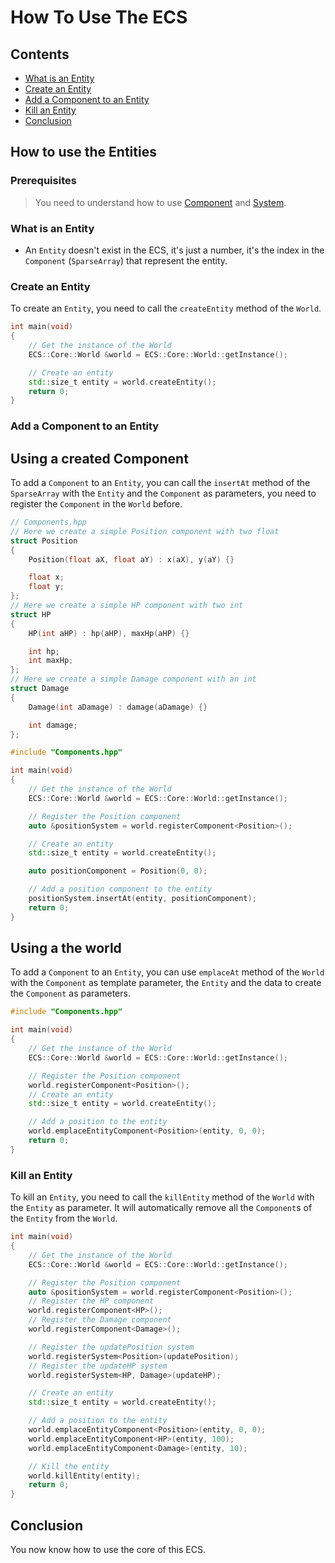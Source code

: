 # How To Use The ECS
## Contents
- [What is an Entity](#what-is-an-entity)
- [Create an Entity](#create-an-entity)
- [Add a Component to an Entity](#add-a-component-to-an-entity)
- [Kill an Entity](#kill-an-entity)
- [Conclusion](#conclusion)

## How to use the Entities
### Prerequisites
> You need to understand how to use [Component](./HowTo+Component.md) and [System](./HowTo+System.md).
### What is an Entity
- An `Entity` doesn't exist in the ECS, it's just a number, it's the index in the `Component` (`SparseArray`) that represent the entity.

### Create an Entity
To create an `Entity`, you need to call the `createEntity` method of the `World`.
```cpp
int main(void)
{
    // Get the instance of the World
    ECS::Core::World &world = ECS::Core::World::getInstance();

    // Create an entity
    std::size_t entity = world.createEntity();
    return 0;
}
```
### Add a Component to an Entity
## Using a created Component
To add a `Component` to an `Entity`, you can call the `insertAt` method of the `SparseArray` with the `Entity` and the `Component` as parameters, you need to register the `Component` in the `World` before.
```cpp
// Components.hpp
// Here we create a simple Position component with two float
struct Position
{
    Position(float aX, float aY) : x(aX), y(aY) {}

    float x;
    float y;
};
// Here we create a simple HP component with two int
struct HP
{
    HP(int aHP) : hp(aHP), maxHp(aHP) {}

    int hp;
    int maxHp;
};
// Here we create a simple Damage component with an int
struct Damage
{
    Damage(int aDamage) : damage(aDamage) {}

    int damage;
};
```
```cpp
#include "Components.hpp"

int main(void)
{
    // Get the instance of the World
    ECS::Core::World &world = ECS::Core::World::getInstance();

    // Register the Position component
    auto &positionSystem = world.registerComponent<Position>();

    // Create an entity
    std::size_t entity = world.createEntity();

    auto positionComponent = Position(0, 0);

    // Add a position component to the entity
    positionSystem.insertAt(entity, positionComponent);
    return 0;
}
```
## Using a the world
To add a `Component` to an `Entity`, you can use `emplaceAt` method of the `World` with the `Component` as template parameter, the `Entity` and the data to create the `Component` as parameters.
```cpp
#include "Components.hpp"

int main(void)
{
    // Get the instance of the World
    ECS::Core::World &world = ECS::Core::World::getInstance();

    // Register the Position component
    world.registerComponent<Position>();
    // Create an entity
    std::size_t entity = world.createEntity();

    // Add a position to the entity
    world.emplaceEntityComponent<Position>(entity, 0, 0);
    return 0;
}
```

### Kill an Entity
To kill an `Entity`, you need to call the `killEntity` method of the `World` with the `Entity` as parameter.
It will automatically remove all the `Component`s of the `Entity` from the `World`.
```cpp
int main(void)
{
    // Get the instance of the World
    ECS::Core::World &world = ECS::Core::World::getInstance();

    // Register the Position component
    auto &positionSystem = world.registerComponent<Position>();
    // Register the HP component
    world.registerComponent<HP>();
    // Register the Damage component
    world.registerComponent<Damage>();

    // Register the updatePosition system
    world.registerSystem<Position>(updatePosition);
    // Register the updateHP system
    world.registerSystem<HP, Damage>(updateHP);

    // Create an entity
    std::size_t entity = world.createEntity();

    // Add a position to the entity
    world.emplaceEntityComponent<Position>(entity, 0, 0);
    world.emplaceEntityComponent<HP>(entity, 100);
    world.emplaceEntityComponent<Damage>(entity, 10);

    // Kill the entity
    world.killEntity(entity);
    return 0;
}
```
## Conclusion
You now know how to use the core of this ECS.
